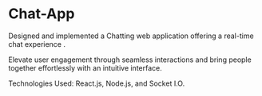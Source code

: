 # Chat-App
Designed and implemented a Chatting web application offering a real-time chat experience .


Elevate user engagement through seamless interactions and bring people together effortlessly with an intuitive interface.


Technologies Used: React.js, Node.js, and Socket I.O.
